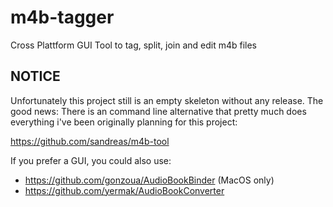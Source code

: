 # m4b-tagger
Cross Plattform GUI Tool to tag, split, join and edit m4b files

## NOTICE
Unfortunately this project still is an empty skeleton without any release. The good news: There is an command line alternative that pretty much does everything i've been originally planning for this project:

https://github.com/sandreas/m4b-tool


If you prefer a GUI, you could also use:

- https://github.com/gonzoua/AudioBookBinder (MacOS only)
- https://github.com/yermak/AudioBookConverter
